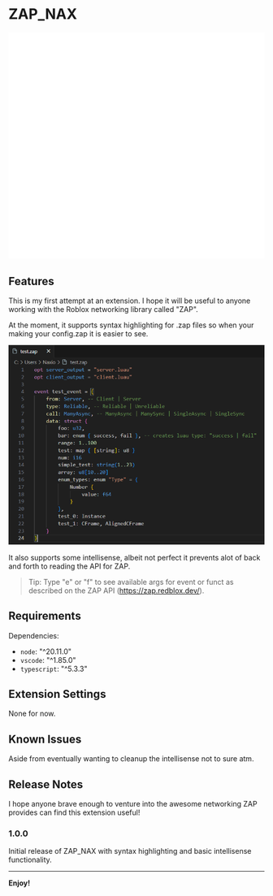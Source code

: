 # ZAP_NAX

<!-- ![NAXBLOX](/images/naxblox_logo_words.png) -->
![NAXBLOX](https://raw.githubusercontent.com/Naxious/zap_nax/main/images/naxblox_logo_words.png)

## Features

This is my first attempt at an extension.
I hope it will be useful to anyone working with the Roblox networking library called "ZAP".

At the moment, it supports syntax highlighting for .zap files so when your making your config.zap it is easier to see.
<!-- ![Highlights](/images/highlight_feature.png) -->
![Highlights](https://raw.githubusercontent.com/Naxious/zap_nax/main/images/highlight_feature.png)

It also supports some intellisense, albeit not perfect it prevents alot of back and forth to reading the API for ZAP.

> Tip: Type "e" or "f" to see available args for event or funct as described on the ZAP API (<https://zap.redblox.dev/>).

## Requirements

Dependencies:

* `node`:  "^20.11.0"
* `vscode`: "^1.85.0"
* `typescript`: "^5.3.3"

## Extension Settings

None for now.

## Known Issues

Aside from eventually wanting to cleanup the intellisense not to sure atm.

## Release Notes

I hope anyone brave enough to venture into the awesome networking ZAP provides can find this extension useful!

### 1.0.0

Initial release of ZAP_NAX with syntax highlighting and basic intellisense functionality.

---

**Enjoy!**
